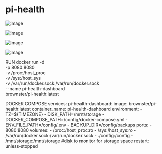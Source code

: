 # pi-health

![image](https://github.com/user-attachments/assets/ea6db04f-52dd-4f5a-8576-731381744f56)

![image](https://github.com/user-attachments/assets/baa2c074-9298-4208-868c-b178bcee7a1d)

![image](https://github.com/user-attachments/assets/b0c4cb0e-308e-4ec2-8715-6a03082b99d5)

![image](https://github.com/user-attachments/assets/648c5ce6-f486-4e45-88a4-3157653a8533)


RUN
docker run -d \
-p 8080:8080 \
-v /proc:/host_proc \
-v /sys:/host_sys \
-v /var/run/docker.sock:/var/run/docker.sock \
--name pi-health-dashboard \
brownster/pi-health:latest


DOCKER COMPOSE
services:
  pi-health-dashboard:
    image: brownster/pi-health:latest
    container_name: pi-health-dashboard
    environment:
      - TZ=${TIMEZONE}
      - DISK_PATH=/mnt/storage
      - DOCKER_COMPOSE_PATH=/config/docker-compose.yml
      - ENV_FILE_PATH=/config/.env
      - BACKUP_DIR=/config/backups
    ports:
      - 8080:8080
    volumes:
      - /proc:/host_proc:ro
      - /sys:/host_sys:ro
      - /var/run/docker.sock:/var/run/docker.sock
      - ./config:/config
      - /mnt/storage:/mnt/storage #disk to monitor for storage space
    restart: unless-stopped
